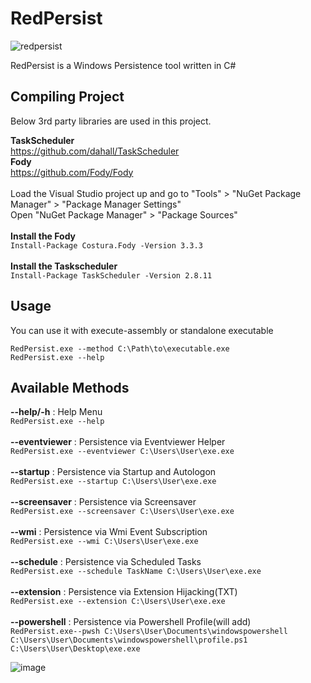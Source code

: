 # RedPersist

![redpersist](https://user-images.githubusercontent.com/48562581/201777510-1f868f4d-a273-403d-8270-6f8b0cb865d5.png)

RedPersist is a Windows Persistence tool written in C#

## Compiling Project

Below 3rd party libraries are used in this project.

<b>TaskScheduler</b><br>https://github.com/dahall/TaskScheduler<br>
<b>Fody</b><br>	https://github.com/Fody/Fody<br><br>
Load the Visual Studio project up and go to "Tools" > "NuGet Package Manager" > "Package Manager Settings"<br>
Open "NuGet Package Manager" > "Package Sources"<br><br>
<b>Install the Fody</b><br>``Install-Package Costura.Fody -Version 3.3.3``<br><br>
<b>Install the Taskscheduler</b><br>``Install-Package TaskScheduler -Version 2.8.11``

## Usage

You can use it with execute-assembly or standalone executable

``RedPersist.exe --method C:\Path\to\executable.exe``<br>
``RedPersist.exe --help``

## Available Methods

<b>--help/-h</b> : Help Menu<br>
``RedPersist.exe --help``<br><br>
<b>--eventviewer</b> : Persistence via Eventviewer Helper<br>
``RedPersist.exe --eventviewer C:\Users\User\exe.exe``<br><br>
<b>--startup</b>     : Persistence via Startup and Autologon<br>
``RedPersist.exe --startup C:\Users\User\exe.exe``<br><br>
<b>--screensaver</b> : Persistence via Screensaver<br>
``RedPersist.exe --screensaver C:\Users\User\exe.exe``<br><br>
<b>--wmi</b>         : Persistence via Wmi Event Subscription<br>
``RedPersist.exe --wmi C:\Users\User\exe.exe``<br><br>
<b>--schedule</b>    : Persistence via Scheduled Tasks<br>
``RedPersist.exe --schedule TaskName C:\Users\User\exe.exe``<br><br>
<b>--extension</b>   : Persistence via Extension Hijacking(TXT)<br>
``RedPersist.exe --extension C:\Users\User\exe.exe``<br><br>
<b>--powershell</b>   : Persistence via Powershell Profile(will add)<br>
``RedPersist.exe--pwsh C:\Users\User\Documents\windowspowershell C:\Users\User\Documents\windowspowershell\profile.ps1 C:\Users\User\Desktop\exe.exe``<br>

![image](https://user-images.githubusercontent.com/48562581/201770794-8518b92b-6315-4924-817a-71cefd975c41.png)
